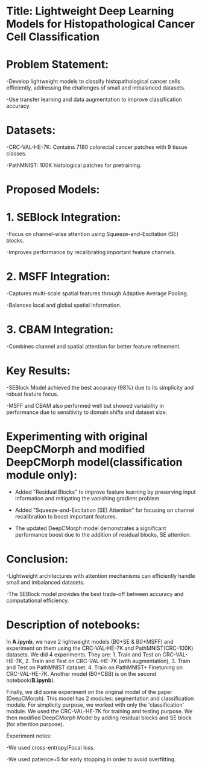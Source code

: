 # Title: Lightweight Deep Learning Models for Histopathological Cancer Cell Classification
# Problem Statement:

-Develop lightweight models to classify histopathological cancer cells efficiently, addressing the challenges of small and imbalanced datasets.

-Use transfer learning and data augmentation to improve classification accuracy.

# Datasets:

-CRC-VAL-HE-7K: Contains 7180 colorectal cancer patches with 9 tissue classes.

-PathMNIST: 100K histological patches for pretraining.

# Proposed Models:

# 1. SEBlock Integration:
-Focus on channel-wise attention using Squeeze-and-Excitation (SE) blocks.

-Improves performance by recalibrating important feature channels.
# 2. MSFF Integration:
-Captures multi-scale spatial features through Adaptive Average Pooling.

-Balances local and global spatial information.
# 3. CBAM Integration:
-Combines channel and spatial attention for better feature refinement.

# Key Results:

-SEBlock Model achieved the best accuracy (98%) due to its simplicity and robust feature focus.

-MSFF and CBAM also performed well but showed variability in performance due to sensitivity to domain shifts and dataset size.

# Experimenting with original DeepCMorph and modified DeepCMorph model(classification module only):

- Added "Residual Blocks" to improve feature learning by preserving input information and mitigating the vanishing gradient problem.

- Added "Squeeze-and-Excitation (SE) Attention" for focusing on channel recalibration to boost important features.

- The updated DeepCMorph model demonstrates a significant performance boost due to the addition of residual blocks, SE attention.


# Conclusion:

-Lightweight architectures with attention mechanisms can efficiently handle small and imbalanced datasets.

-The SEBlock model provides the best trade-off between accuracy and computational efficiency.

# Description of notebooks:

In **A.ipynb**, we have 2 lightweight models (B0+SE & B0+MSFF) and experiment on them using the CRC-VAL-HE-7K and PathMNIST(CRC-100K) datasets. We did 4 experiments. They are: 1. Train and Test on CRC-VAL-HE-7K, 2. Train and Test on CRC-VAL-HE-7K (with augmentation), 3. Train and Test on PathMNIST dataset. 4. Train on PathMNIST+ Finetuning on CRC-VAL-HE-7K. Another model (B0+CBB) is on the second notebook(**B.ipynb**).

Finally, we did some experiment on the original model of the paper (DeepCMorph). This model has 2 modules: segmentation and classification module. For simplicity purpose, we worked with only the 'classification' module. We used the CRC-VAL-HE-7K for training and testing purpose. We then modified DeepCMorph Model by adding residual blocks and SE block (for attention purpose).

Experiment notes:

-We used cross-entropy/Focal loss.

-We used patience=5 for early stopping in order to avoid overfitting.
